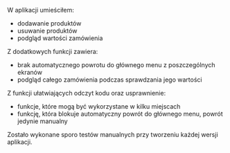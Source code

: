 W aplikacji umieściłem:
- dodawanie produktów
- usuwanie produktów
- podgląd wartości zamówienia

Z dodatkowych funkcji zawiera:
- brak automatycznego powrotu do głównego menu z poszczególnych ekranów
- podgląd całego zamówienia podczas sprawdzania jego wartości

Z funkcji ułatwiających odczyt kodu oraz usprawnienie:
- funkcje, które mogą być wykorzystane w kilku miejscach
- funkcję, która blokuje automatyczny powrót do głównego menu, powrót jedynie manualny

Zostało wykonane sporo testów manualnych przy tworzeniu każdej wersji aplikacji.
